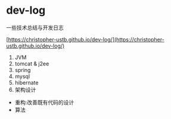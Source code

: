 # dev-log
一些技术总结与开发日志

[https://christopher-ustb.github.io/dev-log/](https://christopher-ustb.github.io/dev-log/)

1. JVM
2. tomcat & j2ee
3. spring
4. mysql
5. hibernate
6. 架构设计

* 重构:改善既有代码的设计
* 算法